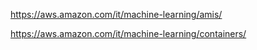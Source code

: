 https://aws.amazon.com/it/machine-learning/amis/


https://aws.amazon.com/it/machine-learning/containers/